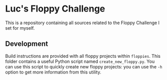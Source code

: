# Luc's Floppy Challenge
This is a repository containing all sources related to the Floppy Challenge I set for myself.

## Development
Build instructions are provided with all floppy projects within `floppies`. This folder contains a useful Python script named `create_new_floppy.py`. You can use this script to quickly create new floppy projects: you can use the `-h` option to get more information from this utility.
